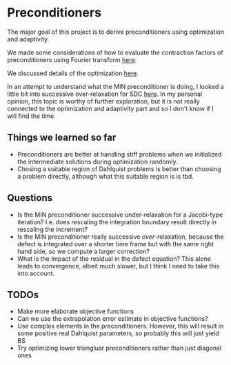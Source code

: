 # Preconditioners
The major goal of this project is to derive preconditioners using optimization and adaptivity.

We made some considerations of how to evaluate the contraction factors of preconditioners using Fourier transform [here](data/notes/Fourier.md).

We discussed details of the optimization [here](data/notes/optimization.md).

In an attempt to understand what the MIN preconditioner is doing, I looked a little bit into successive over-relaxation for SDC [here](data/notes/SOR.md).
In my personal opinion, this topic is worthy of further exploration, but it is not really connected to the optimization and adaptivity part and so I don't know if I will find the time.

## Things we learned so far
 - Preconditioners are better at handling stiff problems when we initialized the intermediate solutions during optimization randomly.
 - Chosing a suitable region of Dahlquist problems is better than choosing a problem directly, although what this suitable region is is tbd.

 ## Questions
 - Is the MIN preconditioner successive under-relaxation for a Jacobi-type iteration? I.e. does rescaling the integration boundary result directly in rescaling the increment?
 - Is the MIN preconditioner really successive *over*-relaxation, because the defect is integrated over a shorter time frame but with the same right hand side, so we compute a larger correction?
 - What is the impact of the residual in the defect equation? This alone leads to convergence, albeit much slower, but I think I need to take this into account.

## TODOs
 - Make more elaborate objective functions
 - Can we use the extrapolation error estimate in objective functions?
 - Use complex elements in the preconditioners. However, this will result in some positive real Dahlquist parameters, so probably this will just yield BS
 - Try optimizing lower triangluar preconditioners rather than just diagonal ones